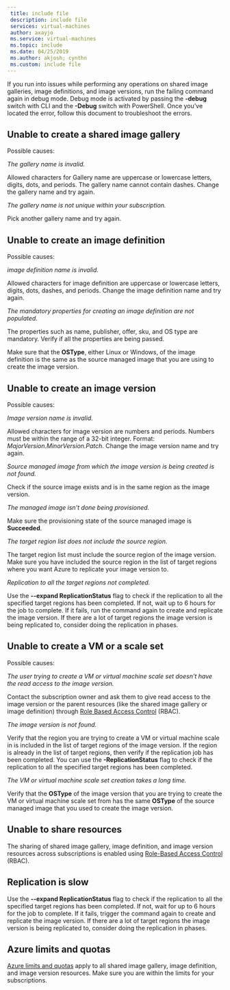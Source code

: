 ```yaml
---
 title: include file
 description: include file
 services: virtual-machines
 author: axayjo
 ms.service: virtual-machines
 ms.topic: include
 ms.date: 04/25/2019
 ms.author: akjosh; cynthn
 ms.custom: include file
---
```



If you run into issues while performing any operations on shared image galleries, image definitions, and image versions, run the failing command again in debug mode. Debug mode is activated by passing the **-debug** switch with CLI and the **-Debug** switch with PowerShell. Once you’ve located the error, follow this document to troubleshoot the errors.


## Unable to create a shared image gallery

Possible causes:

*The gallery name is invalid.*

Allowed characters for Gallery name are uppercase or lowercase letters, digits, dots, and periods. The gallery name cannot contain dashes. Change the gallery name and try again. 

*The gallery name is not unique within your subscription.*

Pick another gallery name and try again.


## Unable to create an image definition 

Possible causes:

*image definition name is invalid.*

Allowed characters for image definition are uppercase or lowercase letters, digits, dots, dashes, and periods. Change the image definition name and try again.

*The mandatory properties for creating an image definition are not populated.*

The properties such as name, publisher, offer, sku, and OS type are mandatory. Verify if all the properties are being passed.

Make sure that the **OSType**, either Linux or Windows, of the image definition is the same as the source managed image that you are using to create the image version. 


## Unable to create an image version 

Possible causes:

*Image version name is invalid.*

Allowed characters for image version are numbers and periods. Numbers must be within the range of a 32-bit integer. Format: *MajorVersion.MinorVersion.Patch*. Change the image version name and try again.

*Source managed image from which the image version is being created is not found.* 

Check if the source image exists and is in the same region as the image version.

*The managed image isn't done being provisioned.*

Make sure the provisioning state of the source managed image is **Succeeded**.

*The target region list does not include the source region.*

The target region list must include the source region of the image version. Make sure you have included the source region in the list of target regions where you want Azure to replicate your image version to.

*Replication to all the target regions not completed.*

Use the **--expand ReplicationStatus** flag to check if the replication to all the specified target regions has been completed. If not, wait up to 6 hours for the job to complete. If it fails, run the command again to create and replicate the image version. If there are a lot of target regions the image version is being replicated to, consider doing the replication in phases.

## Unable to create a VM or a scale set 

Possible causes:

*The user trying to create a VM or virtual machine scale set doesn’t have the read access to the image version.*

Contact the subscription owner and ask them to give read access to the image version or the parent resources (like the shared image gallery or image definition) through [Role Based Access Control](https://docs.microsoft.com/azure/role-based-access-control/rbac-and-directory-admin-roles) (RBAC). 

*The image version is not found.*

Verify that the region you are trying to create a VM or virtual machine scale in is included in the list of target regions of the image version. If the region is already in the list of target regions, then verify if the replication job has been completed. You can use the **-ReplicationStatus** flag to check if the replication to all the specified target regions has been completed. 

*The VM or virtual machine scale set creation takes a long time.*

Verify that the **OSType** of the image version that you are trying to create the VM or virtual machine scale set from has the same **OSType** of the source managed image that you used to create the image version. 

## Unable to share resources

The sharing of shared image gallery, image definition, and image version resources across subscriptions is enabled using [Role-Based Access Control](https://docs.microsoft.com/azure/role-based-access-control/rbac-and-directory-admin-roles) (RBAC). 

## Replication is slow

Use the **--expand ReplicationStatus** flag to check if the replication to all the specified target regions has been completed. If not, wait for up to 6 hours for the job to complete. If it fails, trigger the command again to create and replicate the image version. If there are a lot of target regions the image version is being replicated to, consider doing the replication in phases.

## Azure limits and quotas 

[Azure limits and quotas](https://docs.microsoft.com/azure/azure-subscription-service-limits) apply to all shared image gallery, image definition, and image version resources. Make sure you are within the limits for your subscriptions. 



